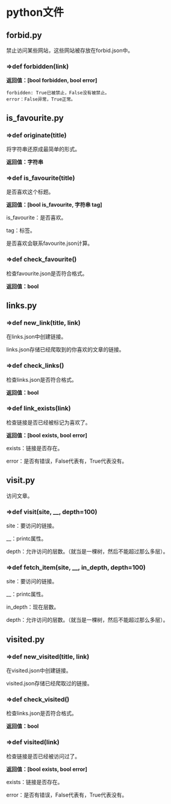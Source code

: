 # python文件
## **forbid.py**
禁止访问某些网站，这些网站被存放在forbid.json中。
### =>def forbidden(link)
**返回值：[bool forbidden, bool error]**

```
forbidden: True已被禁止，False没有被禁止。
error：False异常，True正常。
```

## **is_favourite.py**
### =>def originate(title)
将字符串还原成最简单的形式。

**返回值：字符串**
### =>def is_favourite(title)
是否喜欢这个标题。

**返回值：[bool is_favourite, 字符串 tag]**

is_favourite：是否喜欢。

tag：标签。

是否喜欢会联系favourite.json计算。

### =>def check_favourite()

检查favourite.json是否符合格式。

**返回值：bool**

## **links.py**

### =>def new_link(title, link)
在links.json中创建链接。

links.json存储已经爬取到的你喜欢的文章的链接。

### =>def check_links()
检查links.json是否符合格式。

**返回值：bool**

### =>def link_exists(link)
检查链接是否已经被标记为喜欢了。

**返回值：[bool exists, bool error]**

exists：链接是否存在。

error：是否有错误，False代表有，True代表没有。

## **visit.py**
访问文章。
### =>def visit(site, __, depth=100)
site：要访问的链接。

__：printc属性。

depth：允许访问的层数。（就当是一棵树，然后不能超过那么多层）。

### =>def fetch_item(site, __, in_depth, depth=100)
site：要访问的链接。

__：printc属性。

in_depth：现在层数。

depth：允许访问的层数。（就当是一棵树，然后不能超过那么多层）。

## **visited.py**

### =>def new_visited(title, link)
在visited.json中创建链接。

visited.json存储已经爬取过的链接。

### =>def check_visited()
检查links.json是否符合格式。

**返回值：bool**

### =>def visited(link)
检查链接是否已经被访问过了。

**返回值：[bool exists, bool error]**

exists：链接是否存在。

error：是否有错误，False代表有，True代表没有。